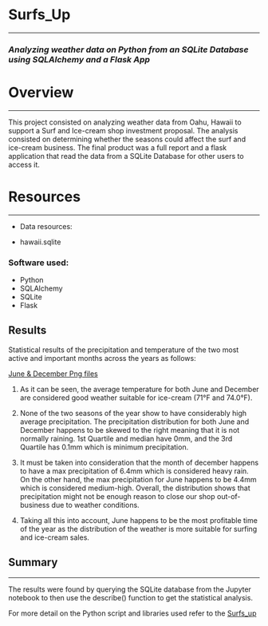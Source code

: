 # Surfs_Up
---
### _Analyzing weather data on Python from an SQLite Database using SQLAlchemy and a Flask App_

# Overview
---
This project consisted on analyzing weather data from Oahu, Hawaii to support a Surf and Ice-cream shop investment proposal. The analysis consisted on determining whether the seasons could affect the surf and ice-cream business. The final product was a full report and a flask application that read the data from a SQLite Database for other users to access it.

# Resources
---
* Data resources:
 - hawaii.sqlite
 
 ### Software used:

* Python
* SQLAlchemy
* SQLite
* Flask

## Results

Statistical results of the precipitation and temperature of the two most active and important months across the years as follows:

[June & December Png files](screenshots)

1. As it can be seen, the average temperature for both June and December are considered good weather suitable for ice-cream (71°F and 74.0°F).

2. None of the two seasons of the year show to have considerably high average precipitation. The precipitation distribution for both June and December happens to be skewed to the right meaning that it is not normally raining. 1st Quartile and median have 0mm, and the 3rd Quartile has 0.1mm which is minimum precipitation.

3. It must be taken into consideration that the month of december happens to have a max precipitation of 6.4mm which is considered heavy rain. On the other hand, the max precipitation for June happens to be 4.4mm which is considered medium-high. Overall, the distribution shows that precipitation might not be enough reason to close our shop out-of-business due to weather conditions.

4. Taking all this into account, June happens to be the most profitable time of the year as the distribution of the weather is more suitable for surfing and ice-cream sales.

## Summary
___
The results were found by querying the SQLite database from the Jupyter notebook to then use the describe() function to get the statistical analysis.

For more detail on the Python script and libraries used refer to the [Surfs_up](SurfsUp_Challenge.ipynb)
